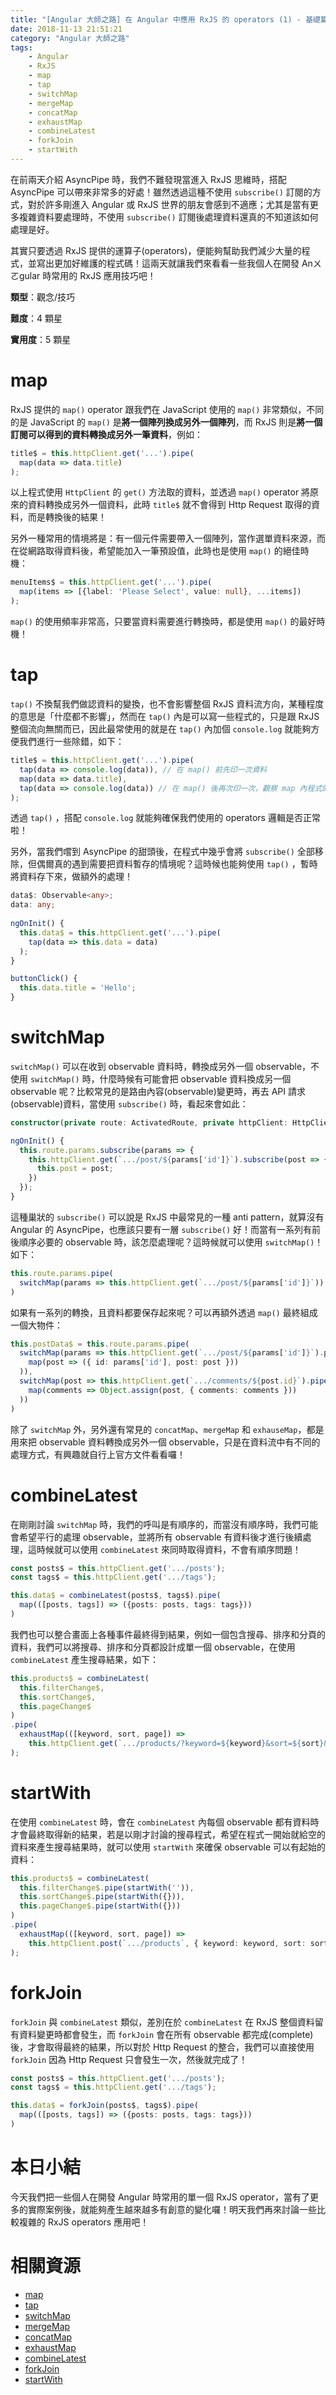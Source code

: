```yaml
---
title: "[Angular 大師之路] 在 Angular 中應用 RxJS 的 operators (1) - 基礎篇"
date: 2018-11-13 21:51:21
category: "Angular 大師之路"
tags:
	- Angular
	- RxJS
	- map
	- tap
	- switchMap
	- mergeMap
	- concatMap
	- exhaustMap
	- combineLatest
	- forkJoin
	- startWith
---
```


在前兩天介紹 AsyncPipe 時，我們不難發現當進入 RxJS 思維時，搭配 AsyncPipe 可以帶來非常多的好處！雖然透過這種不使用 `subscribe()` 訂閱的方式，對於許多剛進入 Angular 或 RxJS 世界的朋友會感到不適應；尤其是當有更多複雜資料要處理時，不使用 `subscribe()` 訂閱後處理資料還真的不知道該如何處理是好。

其實只要透過 RxJS 提供的運算子(operators)，便能夠幫助我們減少大量的程式，並寫出更加好維護的程式碼！這兩天就讓我們來看看一些我個人在開發 Anㄨㄛgular 時常用的 RxJS 應用技巧吧！

<!-- more -->

**類型**：觀念/技巧

**難度**：4 顆星

**實用度**：5 顆星

# map 

RxJS 提供的 `map()` operator 跟我們在 JavaScript 使用的 `map()` 非常類似，不同的是 JavaScript 的 `map()` 是**將一個陣列換成另外一個陣列**，而 RxJS 則是**將一個訂閱可以得到的資料轉換成另外一筆資料**，例如：

```typescript
title$ = this.httpClient.get('...').pipe(
  map(data => data.title)
);
```

以上程式使用 `HttpClient` 的 `get()` 方法取的資料，並透過 `map()` operator 將原來的資料轉換成另外一個資料，此時 `title$` 就不會得到 Http Request 取得的資料，而是轉換後的結果！

另外一種常用的情境將是：有一個元件需要帶入一個陣列，當作選單資料來源，而在從網路取得資料後，希望能加入一筆預設值，此時也是使用 `map()` 的絕佳時機：

```typescript
menuItems$ = this.httpClient.get('...').pipe(
  map(items => [{label: 'Please Select', value: null}, ...items])
);
```

`map()` 的使用頻率非常高，只要當資料需要進行轉換時，都是使用 `map()` 的最好時機！

# tap

`tap()` 不換幫我們做認資料的變換，也不會影響整個 RxJS 資料流方向，某種程度的意思是「什麼都不影響」，然而在 `tap()` 內是可以寫一些程式的，只是跟 RxJS 整個流向無關而已，因此最常使用的就是在 `tap()` 內加個 `console.log` 就能夠方便我們進行一些除錯，如下：

```typescript
title$ = this.httpClient.get('...').pipe(
  tap(data => console.log(data)), // 在 map() 前先印一次資料
  map(data => data.title),
  tap(data => console.log(data)) // 在 map() 後再次印一次，觀察 map 內程式的結果
);
```

透過 `tap()` ，搭配 `console.log` 就能夠確保我們使用的 operators 邏輯是否正常啦！

另外，當我們嚐到 AsyncPipe 的甜頭後，在程式中幾乎會將 `subscribe()` 全部移除，但偶爾真的遇到需要把資料暫存的情境呢？這時候也能夠使用 `tap()` ，暫時將資料存下來，做額外的處理！

```typescript
data$: Observable<any>;
data: any;
  
ngOnInit() {
  this.data$ = this.httpClient.get('...').pipe(
    tap(data => this.data = data)
  );
}

buttonClick() {
  this.data.title = 'Hello';
}
```

# switchMap

`switchMap()` 可以在收到 observable 資料時，轉換成另外一個 observable，不使用 `switchMap()` 時，什麼時候有可能會把 observable 資料換成另一個 observable 呢？比較常見的是路由內容(observable)變更時，再去 API 請求(observable)資料，當使用 `subscribe()` 時，看起來會如此：

```typescript
constructor(private route: ActivatedRoute, private httpClient: HttpClient) { }

ngOnInit() {
  this.route.params.subscribe(params => {
    this.httpClient.get(`.../post/${params['id']}`).subscribe(post => {
      this.post = post;
    })
  });
}
```

這種巢狀的 `subscribe()` 可以說是 RxJS 中最常見的一種 anti pattern，就算沒有 Angular 的 AsyncPipe，也應該只要有一層 `subscribe()` 好！而當有一系列有前後順序必要的 observable 時，該怎麼處理呢？這時候就可以使用 `switchMap()`！如下：

```typescript
this.route.params.pipe(
  switchMap(params => this.httpClient.get(`.../post/${params['id']}`))
)
```

如果有一系列的轉換，且資料都要保存起來呢？可以再額外透過 `map()` 最終組成一個大物件：

```typescript
this.postData$ = this.route.params.pipe(
  switchMap(params => this.httpClient.get(`.../post/${params['id']}`).pipe(
    map(post => ({ id: params['id'], post: post }))
  )),
  switchMap(post => this.httpClient.get(`.../comments/${post.id}`).pipe(
    map(comments => Object.assign(post, { comments: comments }))
  ))
)
```

除了 `switchMap` 外，另外還有常見的 `concatMap`、`mergeMap` 和 `exhauseMap`，都是用來把 observable 資料轉換成另外一個 observable，只是在資料流中有不同的處理方式，有興趣就自行上官方文件看看囉！

# combineLatest

在剛剛討論 `switchMap` 時，我們的呼叫是有順序的，而當沒有順序時，我們可能會希望平行的處理 observable，並將所有 observable 有資料後才進行後續處理，這時候就可以使用 `combineLatest` 來同時取得資料，不會有順序問題！

```typescript
const posts$ = this.httpClient.get('.../posts');
const tags$ = this.httpClient.get('.../tags');

this.data$ = combineLatest(posts$, tags$).pipe(
  map(([posts, tags]) => ({posts: posts, tags: tags}))
)
```

我們也可以整合畫面上各種事件最終得到結果，例如一個包含搜尋、排序和分頁的資料，我們可以將搜尋、排序和分頁都設計成單一個 observable，在使用 `combineLatest` 產生搜尋結果，如下：

```typescript
this.products$ = combineLatest(
  this.filterChange$,
  this.sortChange$,
  this.pageChange$
)
.pipe(
  exhaustMap(([keyword, sort, page]) =>
    this.httpClient.get(`.../products/?keyword=${keyword}&sort=${sort}&page=${page}`))
);

```

# startWith

在使用 `combineLatest` 時，會在 `combineLatest` 內每個 observable 都有資料時才會最終取得新的結果，若是以剛才討論的搜尋程式，希望在程式一開始就給空的資料來產生搜尋結果時，就可以使用 `startWith` 來確保 observable 可以有起始的資料：

```typescript
this.products$ = combineLatest(
  this.filterChange$.pipe(startWith('')),
  this.sortChange$.pipe(startWith({})),
  this.pageChange$.pipe(startWith({}))
)
.pipe(
  exhaustMap(([keyword, sort, page]) =>
    this.httpClient.post(`.../products`, { keyword: keyword, sort: sort, page: page}))
);
```

# forkJoin

`forkJoin` 與 `combineLatest` 類似，差別在於 `combineLatest` 在 RxJS 整個資料留有資料變更時都會發生，而 `forkJoin` 會在所有 observable 都完成(complete)後，才會取得最終的結果，所以對於 Http Request 的整合，我們可以直接使用 `forkJoin` 因為 Http Request 只會發生一次，然後就完成了！

```typescript
const posts$ = this.httpClient.get('.../posts');
const tags$ = this.httpClient.get('.../tags');

this.data$ = forkJoin(posts$, tags$).pipe(
  map(([posts, tags]) => ({posts: posts, tags: tags}))
)
```

# 本日小結

今天我們把一些個人在開發 Angular 時常用的單一個 RxJS operator，當有了更多的實際案例後，就能夠產生越來越多有創意的變化囉！明天我們再來討論一些比較複雜的 RxJS operators 應用吧！

# 相關資源

- [map](https://rxjs-dev.firebaseapp.com/api/operators/map)
- [tap](https://rxjs-dev.firebaseapp.com/api/operators/tap)
- [switchMap](https://rxjs-dev.firebaseapp.com/api/operators/switchMap)
- [mergeMap](https://rxjs-dev.firebaseapp.com/api/operators/mergeMap)
- [concatMap](https://rxjs-dev.firebaseapp.com/api/operators/concatMap)
- [exhaustMap](https://rxjs-dev.firebaseapp.com/api/operators/exhaustMap)
- [combineLatest](https://rxjs-dev.firebaseapp.com/api/index/function/combineLatest)
- [forkJoin](https://rxjs-dev.firebaseapp.com/api/index/function/forkJoin)
- [startWith](https://rxjs-dev.firebaseapp.com/api/operators/startWith)